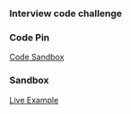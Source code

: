 ### Interview code challenge

### Code Pin
[Code Sandbox](https://codesandbox.io/s/lr4x2)


### Sandbox
[Live Example](https://lr4x2.csb.app/)